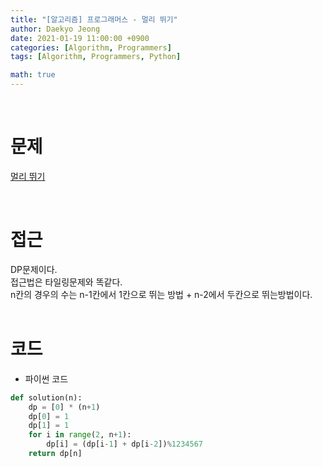 ```yaml
---
title: "[알고리즘] 프로그래머스 - 멀리 뛰기"
author: Daekyo Jeong
date: 2021-01-19 11:00:00 +0900
categories: [Algorithm, Programmers]
tags: [Algorithm, Programmers, Python]

math: true
---
```


<br/>

# **문제**


[멀리 뛰기](https://programmers.co.kr/learn/courses/30/lessons/12914)

<br/>

# **접근**  

DP문제이다.  
접근법은 타일링문제와 똑같다.  
n칸의 경우의 수는 n-1칸에서 1칸으로 뛰는 방법 + n-2에서 두칸으로 뛰는방법이다.  
<br/>

# **코드**


- 파이썬 코드   

```py
def solution(n):
    dp = [0] * (n+1)
    dp[0] = 1
    dp[1] = 1
    for i in range(2, n+1):
        dp[i] = (dp[i-1] + dp[i-2])%1234567
    return dp[n]      
```


<br/>
